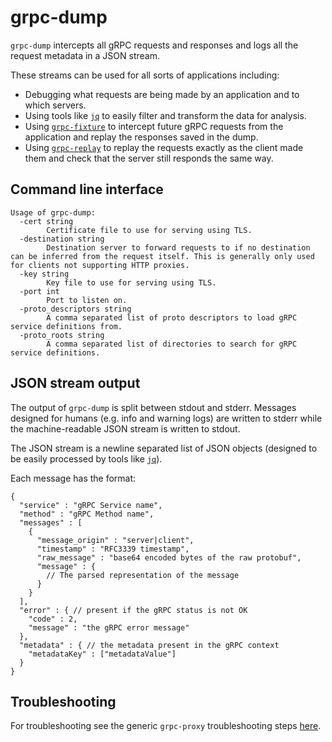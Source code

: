 # grpc-dump

`grpc-dump` intercepts all gRPC requests and responses and logs all the request metadata in a JSON stream.

These streams can be used for all sorts of applications including:
* Debugging what requests are being made by an application and to which servers.
* Using tools like [`jq`](https://stedolan.github.io/jq/) to easily filter and transform the data for analysis.
* Using [`grpc-fixture`](../grpc-fixture/README.md) to intercept future gRPC requests from the application and replay the responses saved in the dump.
* Using [`grpc-replay`](../grpc-replay/README.md) to replay the requests exactly as the client made them and check that the server still responds the same way.

## Command line interface
```
Usage of grpc-dump:
  -cert string
    	Certificate file to use for serving using TLS.
  -destination string
    	Destination server to forward requests to if no destination can be inferred from the request itself. This is generally only used for clients not supporting HTTP proxies.
  -key string
    	Key file to use for serving using TLS.
  -port int
    	Port to listen on.
  -proto_descriptors string
    	A comma separated list of proto descriptors to load gRPC service definitions from.
  -proto_roots string
    	A comma separated list of directories to search for gRPC service definitions.
```

## JSON stream output

The output of `grpc-dump` is split between stdout and stderr. Messages designed for humans (e.g. info and warning logs) are written to stderr while the machine-readable JSON stream is written to stdout.

The JSON stream is a newline separated list of JSON objects (designed to be easily processed by tools like [`jq`](https://stedolan.github.io/jq/)).

Each message has the format:
```json5
{
  "service" : "gRPC Service name",
  "method" : "gRPC Method name",
  "messages" : [
    {
      "message_origin" : "server|client",
      "timestamp" : "RFC3339 timestamp",
      "raw_message" : "base64 encoded bytes of the raw protobuf",
      "message" : {
        // The parsed representation of the message
      }
    }
  ],
  "error" : { // present if the gRPC status is not OK
    "code" : 2,
    "message" : "the gRPC error message"
  },
  "metadata" : { // the metadata present in the gRPC context
    "metadataKey" : ["metadataValue"]
  }
}
```

## Troubleshooting

For troubleshooting see the generic `grpc-proxy` troubleshooting steps [here](../grpc-proxy/README.md).
